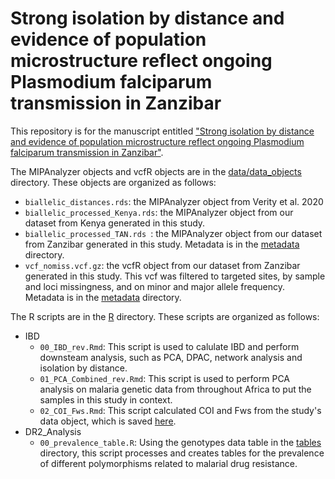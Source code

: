 # Strong isolation by distance and evidence of population microstructure reflect ongoing Plasmodium falciparum transmission in Zanzibar

This repository is for the manuscript entitled ["Strong isolation by distance and evidence of population microstructure reflect ongoing Plasmodium falciparum transmission in Zanzibar"](https://elifesciences.org/reviewed-preprints/90173).

The MIPAnalyzer objects and vcfR objects are in the [data/data_objects](https://github.com/sconnelly007/TAN_MIP/tree/main/data/data_objects) directory. These objects are organized as follows:
- `biallelic_distances.rds`: the MIPAnalyzer object from Verity et al. 2020
- `biallelic_processed_Kenya.rds`: the MIPAnalyzer object from our dataset from Kenya generated in this study.
- `biallelic_processed_TAN.rds `: the MIPAnalyzer object from our dataset from Zanzibar generated in this study. Metadata is in the [metadata](https://github.com/sconnelly007/TAN_MIP/tree/main/data/metadata) directory.
- `vcf_nomiss.vcf.gz`: the vcfR object from our dataset from Zanzibar generated in this study. This vcf was filtered to targeted sites, by sample and loci missingness, and on minor and major allele frequency. Metadata is in the [metadata](https://github.com/sconnelly007/TAN_MIP/tree/main/data/metadata) directory.


The R scripts are in the [R](https://github.com/sconnelly007/TAN_MIP/tree/main/R) directory. These scripts are organized as follows:
- IBD
    - `00_IBD_rev.Rmd`: This script is used to calulate IBD and perform downsteam analysis, such as PCA, DPAC, network analysis and isolation by distance.
    - `01_PCA_Combined_rev.Rmd`: This script is used to perform PCA analysis on malaria genetic data from throughout Africa to put the samples in this study in context.
    - `02_COI_Fws.Rmd`: This script calculated COI and Fws from the study's data object, which is saved [here](https://github.com/sconnelly007/TAN_MIP/tree/main/data/data_objects/vcf_nomiss.vcf.gz).
- DR2_Analysis
    - `00_prevalence_table.R`: Using the genotypes data table in the [tables](https://github.com/sconnelly007/TAN_MIP/tree/main/data) directory, this script processes and creates tables for the prevalence of different polymorphisms related to malarial drug resistance. 

